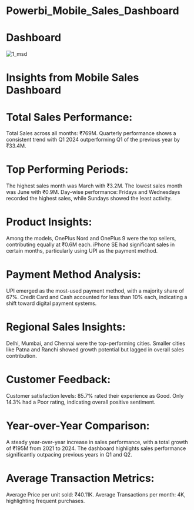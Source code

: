 # Powerbi_Mobile_Sales_Dashboard
# Dashboard 
![1_msd](https://github.com/user-attachments/assets/fc954c0a-f97f-4f8f-88c1-190723031ae9)
# Insights from Mobile Sales Dashboard #
# Total Sales Performance:
Total Sales across all months: ₹769M.
Quarterly performance shows a consistent trend with Q1 2024 outperforming Q1 of the previous year by ₹33.4M.

# Top Performing Periods:
The highest sales month was March with ₹3.2M.
The lowest sales month was June with ₹0.9M.
Day-wise performance: Fridays and Wednesdays recorded the highest sales, while Sundays showed the least activity.

# Product Insights:
Among the models, OnePlus Nord and OnePlus 9 were the top sellers, contributing equally at ₹0.6M each.
iPhone SE had significant sales in certain months, particularly using UPI as the payment method.

# Payment Method Analysis:
UPI emerged as the most-used payment method, with a majority share of 67%.
Credit Card and Cash accounted for less than 10% each, indicating a shift toward digital payment systems.

# Regional Sales Insights:
Delhi, Mumbai, and Chennai were the top-performing cities.
Smaller cities like Patna and Ranchi showed growth potential but lagged in overall sales contribution.

# Customer Feedback:
Customer satisfaction levels:
85.7% rated their experience as Good.
Only 14.3% had a Poor rating, indicating overall positive sentiment.

# Year-over-Year Comparison:
A steady year-over-year increase in sales performance, with a total growth of ₹195M from 2021 to 2024.
The dashboard highlights sales performance significantly outpacing previous years in Q1 and Q2.

# Average Transaction Metrics:
Average Price per unit sold: ₹40.11K.
Average Transactions per month: 4K, highlighting frequent purchases.
